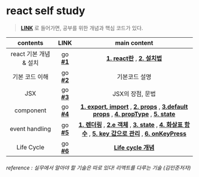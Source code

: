 # react self study


> [**LINK**](https://github.com/iammiori/react/issues) 로 들어가면, 공부를 위한 개념과 핵심 코드가 있다.


| contents              | LINK          |main content|
| :--------:            |:----------:   |:-------------:|
| react 기본 개념 & 설치 | go [**#1**](https://github.com/iammiori/react/issues/1) |[**1. react란**](https://github.com/iammiori/react/issues/1#issue-421896465) ,   [**2. 설치법**](https://github.com/iammiori/react/issues/1#issuecomment-473635602)|
| 기본 코드 이해             | go [**#2**](https://github.com/iammiori/react/issues/2)  | 기본코드 설명|
| JSX             | go [**#3**](https://github.com/iammiori/react/issues/3) | JSX의 장점, 문법 |
| component             | go [**#4**](https://github.com/iammiori/react/issues/4) |[**1. export, import**](https://github.com/iammiori/react/issues/4#issue-422680766)  ,  [**2. props**](https://github.com/iammiori/react/issues/4#issuecomment-474326226)  , [**3.default props**](https://github.com/iammiori/react/issues/4#issuecomment-474330419)  ,  [**4. propType**](https://github.com/iammiori/react/issues/4#issuecomment-474334429)  ,  [**5. state**](https://github.com/iammiori/react/issues/4#issuecomment-474342225)  |
| event handling             | go [**#5**](https://github.com/iammiori/react/issues/5) |[**1. 렌더링**](https://github.com/iammiori/react/issues/5#issuecomment-477904842)   ,  [**2.e 객체**](https://github.com/iammiori/react/issues/5#issuecomment-477907326)   ,  [**3. state**](https://github.com/iammiori/react/issues/5#issuecomment-477909766)   ,  [**4. 화살표 함수**](https://github.com/iammiori/react/issues/5#issuecomment-477915159)   ,  [**5. key 값으로 관리**](https://github.com/iammiori/react/issues/5#issuecomment-477921863)   ,  [**6. onKeyPress**](https://github.com/iammiori/react/issues/5#issuecomment-477924416)|
| Life Cycle | go [**#6**]() |[**Life cycle 개념**]() |









###### reference : 실무에서 알아야 할 기술은 따로 있다! 리액트를 다루는 기술 (김민준저자)

